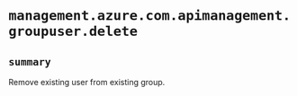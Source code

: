 # `management.azure.com.apimanagement.groupuser.delete`

## `summary`
Remove existing user from existing group.


